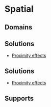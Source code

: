 # Spatial

## Domains



## Solutions

* [Proximity effects](../general-elements/proximity-effects.md)

## Solutions

* [Proximity effects](../general-elements/proximity-effects.md)

## Supports

